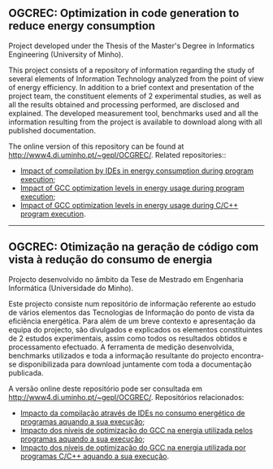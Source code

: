 ## OGCREC: Optimization in code generation to reduce energy consumption
Project developed under the Thesis of the Master's Degree in Informatics Engineering (University of Minho).

This project consists of a repository of information regarding the study of several elements of Information Technology analyzed from the point of view of energy efficiency. In addition to a brief context and presentation of the project team, the constituent elements of 2 experimental studies, as well as all the results obtained and processing performed, are disclosed and explained. The developed measurement tool, benchmarks used and all the information resulting from the project is available to download along with all published documentation.

The online version of this repository can be found at http://www4.di.uminho.pt/~gepl/OCGREC/.
Related repositories:: 
- [Impact of compilation by IDEs in energy consumption during program execution](https://github.com/david-branco/programmingtoolsenergyconsumption);
- [Impact of GCC optimization levels in energy usage during program execution](https://github.com/david-branco/gcc-optimization-energy-article-extended);
- [Impact of GCC optimization levels in energy usage during C/C++ program execution](https://github.com/david-branco/gcc-optimization-energy-article).

---

## OGCREC: Otimização na geração de código com vista à redução do consumo de energia
Projecto desenvolvido no âmbito da Tese de Mestrado em Engenharia Informática (Universidade do Minho).

Este projecto consiste num repositório de informação referente ao estudo de vários elementos das Tecnologias de Informação do ponto de vista da eficiência energética. Para além de um breve contexto e apresentação da equipa do projecto, são divulgados e explicados os elementos constituintes de 2 estudos experimentais, assim como todos os resultados obtidos e processamento efectuado. A ferramenta de medição desenvolvida, benchmarks utilizados e toda a informação resultante do projecto encontra-se disponibilizada para download juntamente com toda a documentação publicada.

A versão online deste repositório pode ser consultada em http://www4.di.uminho.pt/~gepl/OCGREC/.
Repositórios relacionados: 
- [Impacto da compilação através de IDEs no consumo energético de programas aquando a sua execução](https://github.com/david-branco/programmingtoolsenergyconsumption);
- [Impacto dos níveis de optimização do GCC na energia utilizada pelos programas aquando a sua execução](https://github.com/david-branco/gcc-optimization-energy-article-extended);
- [Impacto dos níveis de optimização do GCC na energia utilizada por programas C/C++ aquando a sua execução](https://github.com/david-branco/gcc-optimization-energy-article).